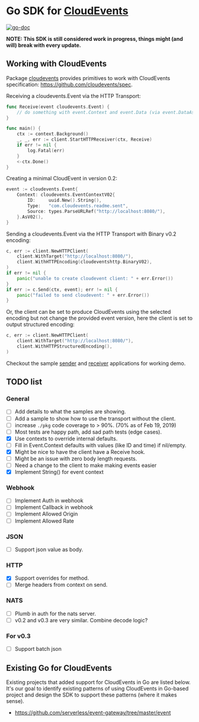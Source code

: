 # Go SDK for [CloudEvents](https://github.com/cloudevents/spec)

[![go-doc](https://godoc.org/github.com/cloudevents/sdk-go?status.svg)](https://godoc.org/github.com/cloudevents/sdk-go)

**NOTE: This SDK is still considered work in progress, things might (and will)
break with every update.**

## Working with CloudEvents

Package [cloudevents](./pkg/cloudevents) provides primitives to work with
CloudEvents specification: https://github.com/cloudevents/spec.

Receiving a cloudevents.Event via the HTTP Transport:

```go
func Receive(event cloudevents.Event) {
	// do something with event.Context and event.Data (via event.DataAs(foo)
}

func main() {
	ctx := context.Background()
	_, _, err := client.StartHTTPReceiver(ctx, Receive)
	if err != nil {
		log.Fatal(err)
	}
	<-ctx.Done()
}
```

Creating a minimal CloudEvent in version 0.2:

```go
event := cloudevents.Event{
    Context: cloudevents.EventContextV02{
        ID:     uuid.New().String(),
        Type:   "com.cloudevents.readme.sent",
        Source: types.ParseURLRef("http://localhost:8080/"),
    }.AsV02(),
}
```

Sending a cloudevents.Event via the HTTP Transport with Binary v0.2 encoding:

```go
c, err := client.NewHTTPClient(
	client.WithTarget("http://localhost:8080/"),
	client.WithHTTPEncoding(cloudeventshttp.BinaryV02),
)
if err != nil {
	panic("unable to create cloudevent client: " + err.Error())
}
if err := c.Send(ctx, event); err != nil {
	panic("failed to send cloudevent: " + err.Error())
}
```

Or, the client can be set to produce CloudEvents using the selected encoding but
not change the provided event version, here the client is set to output
structured encoding:

```go
c, err := client.NewHTTPClient(
	client.WithTarget("http://localhost:8080/"),
	client.WithHTTPStructuredEncoding(),
)
```

Checkout the sample [sender](./cmd/samples/http/sender) and
[receiver](./cmd/samples/http/receiver) applications for working demo.

## TODO list

### General

- [ ] Add details to what the samples are showing.
- [ ] Add a sample to show how to use the transport without the client.
- [ ] increase `./pkg` code coverage to > 90%. (70% as of Feb 19, 2019)
- [ ] Most tests are happy path, add sad path tests (edge cases).
- [x] Use contexts to override internal defaults.
- [ ] Fill in Event.Context defaults with values (like ID and time) if
      nil/empty.
- [x] Might be nice to have the client have a Receive hook.
- [ ] Might be an issue with zero body length requests.
- [ ] Need a change to the client to make making events easier
- [x] Implement String() for event context

### Webhook

- [ ] Implement Auth in webhook
- [ ] Implement Callback in webhook
- [ ] Implement Allowed Origin
- [ ] Implement Allowed Rate

### JSON

- [ ] Support json value as body.

### HTTP

- [x] Support overrides for method.
- [ ] Merge headers from context on send.

### NATS

- [ ] Plumb in auth for the nats server.
- [ ] v0.2 and v0.3 are very similar. Combine decode logic?

### For v0.3

- [ ] Support batch json

## Existing Go for CloudEvents

Existing projects that added support for CloudEvents in Go are listed below.
It's our goal to identify existing patterns of using CloudEvents in Go-based
project and design the SDK to support these patterns (where it makes sense).

- https://github.com/serverless/event-gateway/tree/master/event
